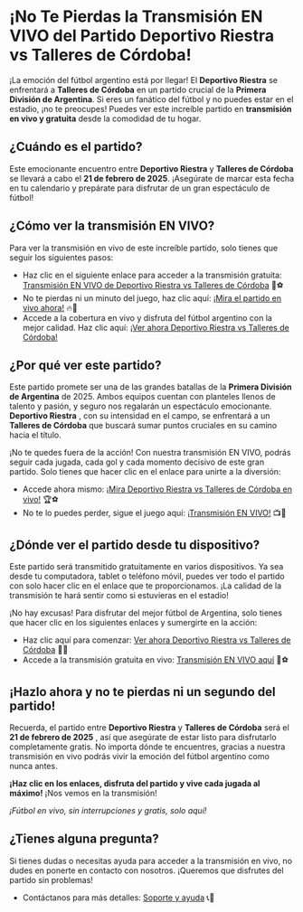 # ¡No Te Pierdas la Transmisión EN VIVO del Partido Deportivo Riestra vs Talleres de Córdoba!

¡La emoción del fútbol argentino está por llegar! El **Deportivo Riestra** se enfrentará a **Talleres de Córdoba** en un partido crucial de la **Primera División de Argentina**. Si eres un fanático del fútbol y no puedes estar en el estadio, ¡no te preocupes! Puedes ver este increíble partido en **transmisión en vivo y gratuita** desde la comodidad de tu hogar.

## ¿Cuándo es el partido?

Este emocionante encuentro entre **Deportivo Riestra** y **Talleres de Córdoba** se llevará a cabo el **21 de febrero de 2025**. ¡Asegúrate de marcar esta fecha en tu calendario y prepárate para disfrutar de un gran espectáculo de fútbol!

## ¿Cómo ver la transmisión EN VIVO?

Para ver la transmisión en vivo de este increíble partido, solo tienes que seguir los siguientes pasos:

- Haz clic en el siguiente enlace para acceder a la transmisión gratuita: [Transmisión EN VIVO de Deportivo Riestra vs Talleres de Córdoba](https://tinyurl.com/livestreamfreeo?st=Deportivo+Riestra+vs+Talleres+de+C%C3%B3rdoba&si=gh) 📱⚽
- No te pierdas ni un minuto del juego, haz clic aquí: [¡Mira el partido en vivo ahora!](https://tinyurl.com/livestreamfreeo?st=Deportivo+Riestra+vs+Talleres+de+C%C3%B3rdoba&si=gh) 🔥👀
- Accede a la cobertura en vivo y disfruta del fútbol argentino con la mejor calidad. Haz clic aquí: [¡Ver ahora Deportivo Riestra vs Talleres de Córdoba!](https://tinyurl.com/livestreamfreeo?st=Deportivo+Riestra+vs+Talleres+de+C%C3%B3rdoba&si=gh)

## ¿Por qué ver este partido?

Este partido promete ser una de las grandes batallas de la **Primera División de Argentina** de 2025. Ambos equipos cuentan con planteles llenos de talento y pasión, y seguro nos regalarán un espectáculo emocionante. **Deportivo Riestra** , con su intensidad en el campo, se enfrentará a un **Talleres de Córdoba** que buscará sumar puntos cruciales en su camino hacia el título.

¡No te quedes fuera de la acción! Con nuestra transmisión EN VIVO, podrás seguir cada jugada, cada gol y cada momento decisivo de este gran partido. Solo tienes que hacer clic en el enlace para unirte a la diversión:

- Accede ahora mismo: [¡Mira Deportivo Riestra vs Talleres de Córdoba en vivo!](https://tinyurl.com/livestreamfreeo?st=Deportivo+Riestra+vs+Talleres+de+C%C3%B3rdoba&si=gh) 🏆⚽
- No te lo puedes perder, sigue el juego aquí: [¡Transmisión EN VIVO!](https://tinyurl.com/livestreamfreeo?st=Deportivo+Riestra+vs+Talleres+de+C%C3%B3rdoba&si=gh) 📺🎉

## ¿Dónde ver el partido desde tu dispositivo?

Este partido será transmitido gratuitamente en varios dispositivos. Ya sea desde tu computadora, tablet o teléfono móvil, puedes ver todo el partido con solo hacer clic en el enlace que te proporcionamos. ¡La calidad de la transmisión te hará sentir como si estuvieras en el estadio!

¡No hay excusas! Para disfrutar del mejor fútbol de Argentina, solo tienes que hacer clic en los siguientes enlaces y sumergirte en la acción:

- Haz clic aquí para comenzar: [Ver ahora Deportivo Riestra vs Talleres de Córdoba](https://tinyurl.com/livestreamfreeo?st=Deportivo+Riestra+vs+Talleres+de+C%C3%B3rdoba&si=gh) 📱🔥
- Accede a la transmisión gratuita en vivo: [Transmisión EN VIVO aquí](https://tinyurl.com/livestreamfreeo?st=Deportivo+Riestra+vs+Talleres+de+C%C3%B3rdoba&si=gh) 🎯⚽

## ¡Hazlo ahora y no te pierdas ni un segundo del partido!

Recuerda, el partido entre **Deportivo Riestra** y **Talleres de Córdoba** será el **21 de febrero de 2025** , así que asegúrate de estar listo para disfrutarlo completamente gratis. No importa dónde te encuentres, gracias a nuestra transmisión en vivo podrás vivir la emoción del fútbol argentino como nunca antes.

**¡Haz clic en los enlaces, disfruta del partido y vive cada jugada al máximo!** ¡Nos vemos en la transmisión!

_¡Fútbol en vivo, sin interrupciones y gratis, solo aquí!_

## ¿Tienes alguna pregunta?

Si tienes dudas o necesitas ayuda para acceder a la transmisión en vivo, no dudes en ponerte en contacto con nosotros. ¡Queremos que disfrutes del partido sin problemas!

- Contáctanos para más detalles: [Soporte y ayuda](https://tinyurl.com/livestreamfreeo?st=Deportivo+Riestra+vs+Talleres+de+C%C3%B3rdoba&si=gh) 📞📧
